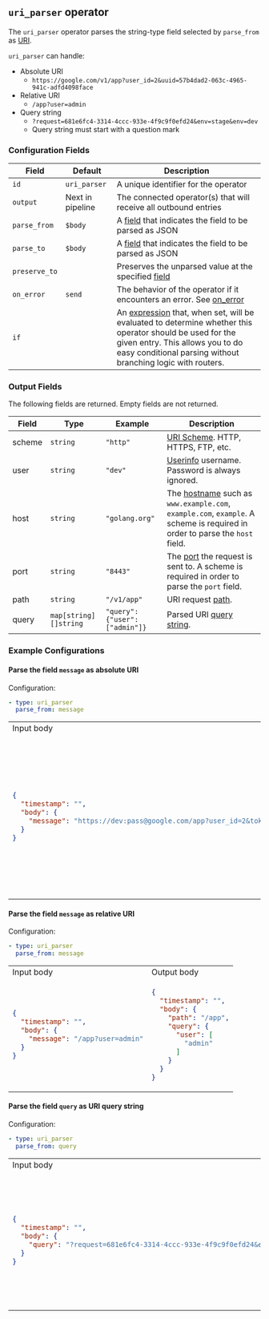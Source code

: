 ## `uri_parser` operator

The `uri_parser` operator parses the string-type field selected by `parse_from` as [URI](https://tools.ietf.org/html/rfc3986).

`uri_parser` can handle:
- Absolute URI
  - `https://google.com/v1/app?user_id=2&uuid=57b4dad2-063c-4965-941c-adfd4098face`
- Relative URI
  - `/app?user=admin`
- Query string
  - `?request=681e6fc4-3314-4ccc-933e-4f9c9f0efd24&env=stage&env=dev`
  - Query string must start with a question mark

### Configuration Fields

| Field         | Default          | Description                                                                                                                                                                                                                              |
| ---           | ---              | ---                                                                                                                                                                                                                                      |
| `id`          | `uri_parser`    | A unique identifier for the operator                                                                                                                                                                                                     |
| `output`      | Next in pipeline | The connected operator(s) that will receive all outbound entries                                                                                                                                                                         |
| `parse_from`  | `$body`          | A [field](/docs/types/field.md) that indicates the field to be parsed as JSON                                                                                                                                                            |
| `parse_to`    | `$body`          | A [field](/docs/types/field.md) that indicates the field to be parsed as JSON                                                                                                                                                            |
| `preserve_to` |                  | Preserves the unparsed value at the specified [field](/docs/types/field.md)                                                                                                                                                              |
| `on_error`    | `send`           | The behavior of the operator if it encounters an error. See [on_error](/docs/types/on_error.md)                                                                                                                                          |
| `if`          |                  | An [expression](/docs/types/expression.md) that, when set, will be evaluated to determine whether this operator should be used for the given entry. This allows you to do easy conditional parsing without branching logic with routers. |


### Output Fields

The following fields are returned. Empty fields are not returned.

| Field  | Type     | Example          | Description |
| ---    | ---      | ---              | ---         |
| scheme | `string` | `"http"`           | [URI Scheme](https://www.iana.org/assignments/uri-schemes/uri-schemes.xhtml). HTTP, HTTPS, FTP, etc. |
| user   | `string`  | `"dev"`            | [Userinfo](https://tools.ietf.org/html/rfc3986#section-3.2) username. Password is always ignored. |
| host   | `string`  | `"golang.org"`     | The [hostname](https://tools.ietf.org/html/rfc3986#section-3.2.2) such as `www.example.com`, `example.com`, `example`. A scheme is required in order to parse the `host` field. |
| port   | `string`  | `"8443"`           | The [port](https://tools.ietf.org/html/rfc3986#section-3.2.3) the request is sent to. A scheme is required in order to parse the `port` field. |
| path   | `string`  | `"/v1/app"`        | URI request [path](https://tools.ietf.org/html/rfc3986#section-3.3). |
| query  | `map[string][]string` | `"query":{"user":["admin"]}` | Parsed URI [query string](https://tools.ietf.org/html/rfc3986#section-3.4). |


### Example Configurations


#### Parse the field `message` as absolute URI

Configuration:
```yaml
- type: uri_parser
  parse_from: message
```

<table>
<tr><td> Input body </td> <td> Output body </td></tr>
<tr>
<td>

```json
{
  "timestamp": "",
  "body": {
    "message": "https://dev:pass@google.com/app?user_id=2&token=001"
  }
}
```

</td>
<td>

```json
{
  "timestamp": "",
  "body": {
    "host": "google.com",
    "path": "/app",
    "query": {
      "user_id": [
        "2"
      ],
      "token": [
        "001"
      ]
    },
    "scheme": "https",
    "user": "dev"
  }
}
```

</td>
</tr>
</table>

#### Parse the field `message` as relative URI

Configuration:
```yaml
- type: uri_parser
  parse_from: message
```

<table>
<tr><td> Input body </td> <td> Output body </td></tr>
<tr>
<td>

```json
{
  "timestamp": "",
  "body": {
    "message": "/app?user=admin"
  }
}
```

</td>
<td>

```json
{
  "timestamp": "",
  "body": {
    "path": "/app",
    "query": {
      "user": [
        "admin"
      ]
    }
  }
}
```

</td>
</tr>
</table>

#### Parse the field `query` as URI query string

Configuration:
```yaml
- type: uri_parser
  parse_from: query
```

<table>
<tr><td> Input body </td> <td> Output body </td></tr>
<tr>
<td>

```json
{
  "timestamp": "",
  "body": {
    "query": "?request=681e6fc4-3314-4ccc-933e-4f9c9f0efd24&env=stage&env=dev"
  }
}
```

</td>
<td>

```json
{
  "timestamp": "",
  "body": {
    "query": {
      "env": [
        "stage",
        "dev"
      ],
      "request": [
        "681e6fc4-3314-4ccc-933e-4f9c9f0efd24"
      ]
    }
  }
}
```

</td>
</tr>
</table>
